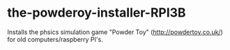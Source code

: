 # the-powderoy-installer-RPI3B
Installs the phsics simulation game "Powder Toy" (http://powdertoy.co.uk/) for old computers/raspberry PI's.
